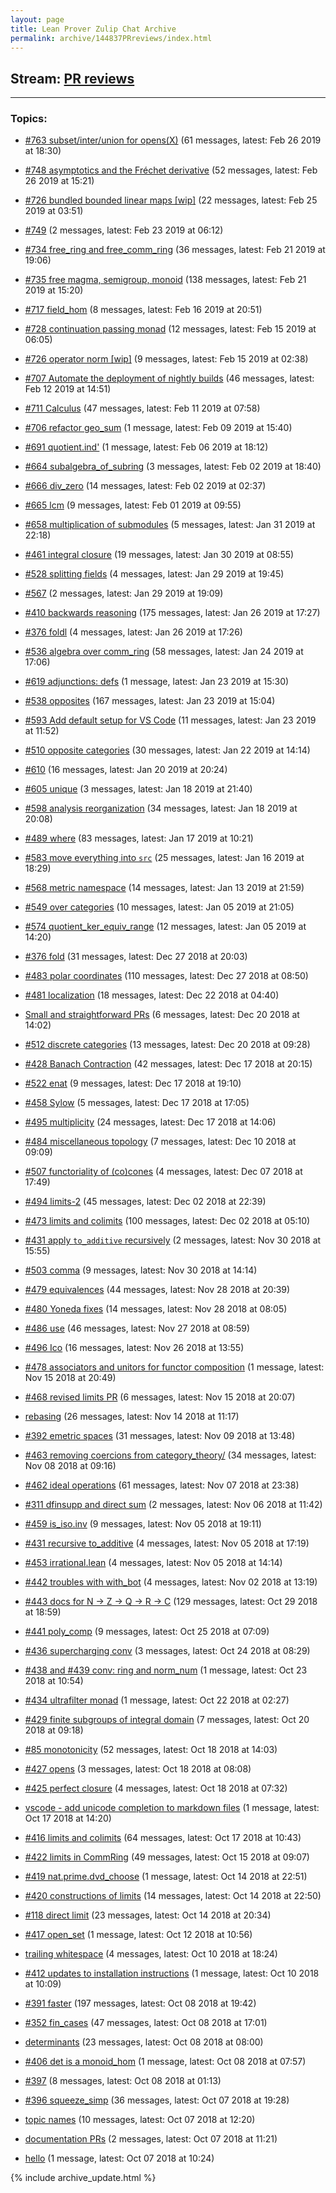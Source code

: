 ```yaml
---
layout: page
title: Lean Prover Zulip Chat Archive
permalink: archive/144837PRreviews/index.html
---
```


## Stream: [PR reviews](https://leanprover-community.github.io/archive/144837PRreviews/index.html)

---

### Topics:

* [#763 subset/inter/union for opens(X)](67832763subsetinterunionforopensX.html) (61 messages, latest: Feb 26 2019 at 18:30)

* [#748 asymptotics and the Fréchet derivative](81686748asymptoticsandtheFrchetderivative.html) (52 messages, latest: Feb 26 2019 at 15:21)

* [#726 bundled bounded linear maps [wip]](27446726bundledboundedlinearmapswip.html) (22 messages, latest: Feb 25 2019 at 03:51)

* [#749](02120749.html) (2 messages, latest: Feb 23 2019 at 06:12)

* [#734 free_ring and free_comm_ring](00706734freeringandfreecommring.html) (36 messages, latest: Feb 21 2019 at 19:06)

* [#735 free magma, semigroup, monoid](85793735freemagmasemigroupmonoid.html) (138 messages, latest: Feb 21 2019 at 15:20)

* [#717 field_hom](70410717fieldhom.html) (8 messages, latest: Feb 16 2019 at 20:51)

* [#728 continuation passing monad](45060728continuationpassingmonad.html) (12 messages, latest: Feb 15 2019 at 06:05)

* [#726 operator norm [wip]](01971726operatornormwip.html) (9 messages, latest: Feb 15 2019 at 02:38)

* [#707 Automate the deployment of nightly builds](13083707Automatethedeploymentofnightlybuilds.html) (46 messages, latest: Feb 12 2019 at 14:51)

* [#711 Calculus](47033711Calculus.html) (47 messages, latest: Feb 11 2019 at 07:58)

* [#706 refactor geo_sum](83110706refactorgeosum.html) (1 message, latest: Feb 09 2019 at 15:40)

* [#691 quotient.ind'](03725691quotientind.html) (1 message, latest: Feb 06 2019 at 18:12)

* [#664 subalgebra_of_subring](57737664subalgebraofsubring.html) (3 messages, latest: Feb 02 2019 at 18:40)

* [#666 div_zero](13992666divzero.html) (14 messages, latest: Feb 02 2019 at 02:37)

* [#665 lcm](90049665lcm.html) (9 messages, latest: Feb 01 2019 at 09:55)

* [#658 multiplication of submodules](74189658multiplicationofsubmodules.html) (5 messages, latest: Jan 31 2019 at 22:18)

* [#461 integral closure](12978461integralclosure.html) (19 messages, latest: Jan 30 2019 at 08:55)

* [#528 splitting fields](13816528splittingfields.html) (4 messages, latest: Jan 29 2019 at 19:45)

* [#567](39974567.html) (2 messages, latest: Jan 29 2019 at 19:09)

* [#410 backwards reasoning](59921410backwardsreasoning.html) (175 messages, latest: Jan 26 2019 at 17:27)

* [#376 foldl](06197376foldl.html) (4 messages, latest: Jan 26 2019 at 17:26)

* [#536 algebra over comm_ring](17703536algebraovercommring.html) (58 messages, latest: Jan 24 2019 at 17:06)

* [#619 adjunctions: defs](29122619adjunctionsdefs.html) (1 message, latest: Jan 23 2019 at 15:30)

* [#538 opposites](43082538opposites.html) (167 messages, latest: Jan 23 2019 at 15:04)

* [#593 Add default setup for VS Code](63887593AdddefaultsetupforVSCode.html) (11 messages, latest: Jan 23 2019 at 11:52)

* [#510 opposite categories](09235510oppositecategories.html) (30 messages, latest: Jan 22 2019 at 14:14)

* [#610](22459610.html) (16 messages, latest: Jan 20 2019 at 20:24)

* [#605 unique](68918605unique.html) (3 messages, latest: Jan 18 2019 at 21:40)

* [#598 analysis reorganization](09722598analysisreorganization.html) (34 messages, latest: Jan 18 2019 at 20:08)

* [#489 where](32132489where.html) (83 messages, latest: Jan 17 2019 at 10:21)

* [#583 move everything into `src`](63394583moveeverythingintosrc.html) (25 messages, latest: Jan 16 2019 at 18:29)

* [#568 metric namespace](84184568metricnamespace.html) (14 messages, latest: Jan 13 2019 at 21:59)

* [#549 over categories](58376549overcategories.html) (10 messages, latest: Jan 05 2019 at 21:05)

* [#574 quotient_ker_equiv_range](42611574quotientkerequivrange.html) (12 messages, latest: Jan 05 2019 at 14:20)

* [#376 fold](95337376fold.html) (31 messages, latest: Dec 27 2018 at 20:03)

* [#483 polar coordinates](24156483polarcoordinates.html) (110 messages, latest: Dec 27 2018 at 08:50)

* [#481 localization](13962481localization.html) (18 messages, latest: Dec 22 2018 at 04:40)

* [Small and straightforward PRs](94461SmallandstraightforwardPRs.html) (6 messages, latest: Dec 20 2018 at 14:02)

* [#512 discrete categories](13525512discretecategories.html) (13 messages, latest: Dec 20 2018 at 09:28)

* [#428 Banach Contraction](58787428BanachContraction.html) (42 messages, latest: Dec 17 2018 at 20:15)

* [#522 enat](25317522enat.html) (9 messages, latest: Dec 17 2018 at 19:10)

* [#458 Sylow](23171458Sylow.html) (5 messages, latest: Dec 17 2018 at 17:05)

* [#495 multiplicity](58383495multiplicity.html) (24 messages, latest: Dec 17 2018 at 14:06)

* [#484 miscellaneous topology](90517484miscellaneoustopology.html) (7 messages, latest: Dec 10 2018 at 09:09)

* [#507 functoriality of (co)cones](73085507functorialityofcocones.html) (4 messages, latest: Dec 07 2018 at 17:49)

* [#494 limits-2](63126494limits2.html) (45 messages, latest: Dec 02 2018 at 22:39)

* [#473 limits and colimits](78187473limitsandcolimits.html) (100 messages, latest: Dec 02 2018 at 05:10)

* [#431 apply `to_additive` recursively](14315431applytoadditiverecursively.html) (2 messages, latest: Nov 30 2018 at 15:55)

* [#503 comma](11881503comma.html) (9 messages, latest: Nov 30 2018 at 14:14)

* [#479 equivalences](65805479equivalences.html) (44 messages, latest: Nov 28 2018 at 20:39)

* [#480 Yoneda fixes](89535480Yonedafixes.html) (14 messages, latest: Nov 28 2018 at 08:05)

* [#486 use](29011486use.html) (46 messages, latest: Nov 27 2018 at 08:59)

* [#496 Ico](29634496Ico.html) (16 messages, latest: Nov 26 2018 at 13:55)

* [#478 associators and unitors for functor composition](29941478associatorsandunitorsforfunctorcomposition.html) (1 message, latest: Nov 15 2018 at 20:49)

* [#468 revised limits PR](99756468revisedlimitsPR.html) (6 messages, latest: Nov 15 2018 at 20:07)

* [rebasing](06572rebasing.html) (26 messages, latest: Nov 14 2018 at 11:17)

* [#392 emetric spaces](80970392emetricspaces.html) (31 messages, latest: Nov 09 2018 at 13:48)

* [#463 removing coercions from category_theory/](96488463removingcoercionsfromcategorytheory.html) (34 messages, latest: Nov 08 2018 at 09:16)

* [#462 ideal operations](07107462idealoperations.html) (61 messages, latest: Nov 07 2018 at 23:38)

* [#311 dfinsupp and direct sum](00101311dfinsuppanddirectsum.html) (2 messages, latest: Nov 06 2018 at 11:42)

* [#459 is_iso.inv](15335459isisoinv.html) (9 messages, latest: Nov 05 2018 at 19:11)

* [#431 recursive to_additive](15072431recursivetoadditive.html) (4 messages, latest: Nov 05 2018 at 17:19)

* [#453 irrational.lean](65987453irrationallean.html) (4 messages, latest: Nov 05 2018 at 14:14)

* [#442 troubles with with_bot](34378442troubleswithwithbot.html) (4 messages, latest: Nov 02 2018 at 13:19)

* [#443 docs for N -> Z -> Q -> R -> C](09865443docsforNZQRC.html) (129 messages, latest: Oct 29 2018 at 18:59)

* [#441 poly_comp](36399441polycomp.html) (9 messages, latest: Oct 25 2018 at 07:09)

* [#436 supercharging conv](37001436superchargingconv.html) (3 messages, latest: Oct 24 2018 at 08:29)

* [#438 and #439 conv: ring and norm_num](70167438and439convringandnormnum.html) (1 message, latest: Oct 23 2018 at 10:54)

* [#434 ultrafilter monad](35036434ultrafiltermonad.html) (1 message, latest: Oct 22 2018 at 02:27)

* [#429 finite subgroups of integral domain](63247429finitesubgroupsofintegraldomain.html) (7 messages, latest: Oct 20 2018 at 09:18)

* [#85 monotonicity](2111785monotonicity.html) (52 messages, latest: Oct 18 2018 at 14:03)

* [#427 opens](37830427opens.html) (3 messages, latest: Oct 18 2018 at 08:08)

* [#425 perfect closure](86053425perfectclosure.html) (4 messages, latest: Oct 18 2018 at 07:32)

* [vscode - add unicode completion to markdown files](26165vscodeaddunicodecompletiontomarkdownfiles.html) (1 message, latest: Oct 17 2018 at 14:20)

* [#416 limits and colimits](56200416limitsandcolimits.html) (64 messages, latest: Oct 17 2018 at 10:43)

* [#422 limits in CommRing](96225422limitsinCommRing.html) (49 messages, latest: Oct 15 2018 at 09:07)

* [#419 nat.prime.dvd_choose](72156419natprimedvdchoose.html) (1 message, latest: Oct 14 2018 at 22:51)

* [#420 constructions of limits](95007420constructionsoflimits.html) (14 messages, latest: Oct 14 2018 at 22:50)

* [#118 direct limit](34616118directlimit.html) (23 messages, latest: Oct 14 2018 at 20:34)

* [#417 open_set](99325417openset.html) (1 message, latest: Oct 12 2018 at 10:56)

* [trailing whitespace](50984trailingwhitespace.html) (4 messages, latest: Oct 10 2018 at 18:24)

* [#412 updates to installation instructions](24059412updatestoinstallationinstructions.html) (1 message, latest: Oct 10 2018 at 10:09)

* [#391 faster](22086391faster.html) (197 messages, latest: Oct 08 2018 at 19:42)

* [#352 fin_cases](62537352fincases.html) (47 messages, latest: Oct 08 2018 at 17:01)

* [determinants](36527determinants.html) (23 messages, latest: Oct 08 2018 at 08:00)

* [#406 det is a monoid_hom](71905406detisamonoidhom.html) (1 message, latest: Oct 08 2018 at 07:57)

* [#397](39975397.html) (8 messages, latest: Oct 08 2018 at 01:13)

* [#396 squeeze_simp](61216396squeezesimp.html) (36 messages, latest: Oct 07 2018 at 19:28)

* [topic names](78740topicnames.html) (10 messages, latest: Oct 07 2018 at 12:20)

* [documentation PRs](95216documentationPRs.html) (2 messages, latest: Oct 07 2018 at 11:21)

* [hello](47413hello.html) (1 message, latest: Oct 07 2018 at 10:24)


{% include archive_update.html %}